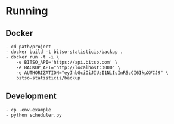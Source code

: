 # Running

## Docker

``` #!/bin/bash
- cd path/project
- docker build -t bitso-statisticis/backup .
- docker run -t -i \
    -e BITSO_API='https://api.bitso.com' \
    -e BACKUP_API="http://localhost:3000" \
    -e AUTHORIZATION="eyJhbGciOiJIUzI1NiIsInR5cCI6IkpXVCJ9" \
    bitso-statisticis/backup
```

## Development

``` #!/bin/bash
- cp .env.example
- python scheduler.py
```